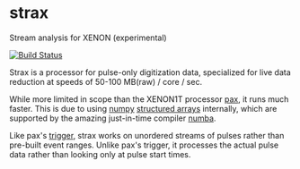 # strax
Stream analysis for XENON (experimental)

[![Build Status](https://travis-ci.org/JelleAalbers/strax.svg?branch=master)](https://travis-ci.org/JelleAalbers/strax)

Strax is a processor for pulse-only digitization data, 
specialized for live data reduction at speeds of 50-100 MB(raw) / core / sec. 

While more limited in scope than the XENON1T processor [pax](https://github.com/XENON1T/pax), it runs much faster.
This is due to using [numpy](https://docs.scipy.org/doc/numpy/) [structured arrays](https://docs.scipy.org/doc/numpy/user/basics.rec.html) internally,
which are supported by the amazing just-in-time compiler [numba](http://numba.pydata.org/).

Like pax's [trigger](https://xe1t-wiki.lngs.infn.it/doku.php?id=xenon:xenon1t:aalbers:trigger_upgrade), strax works on unordered streams of pulses rather than pre-built event ranges.
Unlike pax's trigger, it processes the actual pulse data rather than looking only at pulse start times.
